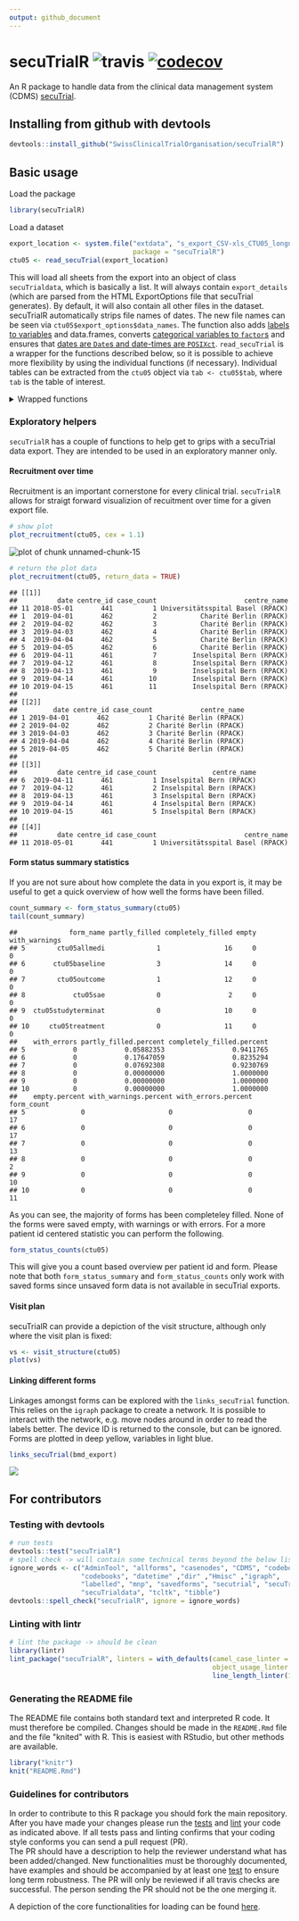 ```yaml
---
output: github_document
---
```

<!-- README.md is generated from README.Rmd. Please edit that file -->


# secuTrialR ![travis](https://api.travis-ci.com/SwissClinicalTrialOrganisation/secuTrialR.svg?branch=master) [![codecov](https://codecov.io/github/SwissClinicalTrialOrganisation/secuTrialR/branch/master/graphs/badge.svg)](https://codecov.io/github/SwissClinicalTrialOrganisation/secuTrialR)

An R package to handle data from the clinical data management system (CDMS) [secuTrial](https://www.secutrial.com/en/).

## Installing from github with devtools


```r
devtools::install_github("SwissClinicalTrialOrganisation/secuTrialR")
```

## Basic usage
Load the package

```r
library(secuTrialR)
```
Load a dataset 

```r
export_location <- system.file("extdata", "s_export_CSV-xls_CTU05_longnames_sep_ref.zip",
                               package = "secuTrialR")
ctu05 <- read_secuTrial(export_location)
```
This will load all sheets from the export into an object of class `secuTrialdata`, which is basically a list. It will always contain `export_details` (which are parsed from the HTML ExportOptions file that secuTrial generates). By default, it will also contain all other files in the dataset. secuTrialR automatically strips file names of dates. The new file names can be seen via `ctu05$export_options$data_names`. The function also adds [labels to variables](#variable-labels) and data.frames, converts [categorical variables to `factor`s](#prepare-factors) and ensures that [dates are `Date`s and date-times are `POSIXct`](#prepare-dates).
`read_secuTrial` is a wrapper for the functions described below, so it is possible to achieve more flexibility by using the individual functions (if necessary).
Individual tables can be extracted from the `ctu05` object via `tab <- ctu05$tab`, where `tab` is the table of interest.

<details><summary>Wrapped functions</summary>


#### Load the dataset

```r
# prepare path to example export
export_location <- system.file("extdata", "s_export_CSV-xls_BMD.zip",
                               package = "secuTrialR")
# load all export data
bmd_export <- read_secuTrial_export(data_dir = export_location)

# load a second dataset
export_location <- system.file("extdata", "s_export_CSV-xls_CTU05_longnames_sep_ref.zip",
                               package = "secuTrialR")
ctu05_raw <- read_secuTrial_export(export_location)

# View names of the bmd_export object
names(bmd_export)
```

```
##  [1] "export_options" "fs"             "cn"             "ctr"           
##  [5] "is"             "qs"             "qac"            "vp"            
##  [9] "vpfs"           "atcn"           "atcvp"          "cts"           
## [13] "bmd"            "atbmd"
```

`read_secuTrial_export` returns an object of class `secuTrialdata`, which is basically a list. It will always contain `export_details` (which are parsed from the HTML ExportOptions file that secuTrial generates). By default, it will also contain all other files in the dataset. secuTrialR automatically strips file names of dates. The new file names can be seen via `bmd_export$export_options$data_names`.
<!-- DEDICATED ACCESSOR FUNCTION FOR DATA_NAMES? might already be implemented in the print method -->

`bmd_export` is a list, with class `secuTrialdata`. To prevent it from printing all data to the console, a special print method returns some useful information about the objects within `bmd_export` instead. The information returned includes the original file name in the datafile, it's name in the `secuTrialdata` object, together with the number of rows and columns and a column indicating whether the object is metadata or not:

```r
bmd_export
```

```
## SecuTrial data imported from /home/wrightp/R/x86_64-pc-linux-gnu-library/3.4/secuTrialR/extdata/s_export_CSV-xls_BMD.zip 
##  table nrow ncol  meta original_name
##     vp    1   10  TRUE        vp.xls
##   vpfs    1    2  TRUE      vpfs.xls
##     fs    1    7  TRUE        fs.xls
##     qs    1    7  TRUE        qs.xls
##     is    3    8  TRUE        is.xls
##    ctr    1    3  TRUE       ctr.xls
##     cn  113   13  TRUE        cn.xls
##   atcn    0    6  TRUE      atcn.xls
##  atcvp    0   11  TRUE     atcvp.xls
##    qac    0   10  TRUE       qac.xls
##    cts    0    8  TRUE       cts.xls
##    bmd  504   27 FALSE       bmd.xls
##  atbmd    0   28 FALSE     atbmd.xls
```

Individual tables can be extracted from the `bmd_export` object via `tab <- bmd_export$tab`, where `tab` is the table of interest.
<!-- accessor function? -->


#### Variable labels
For creating tables, it is often useful to have access to variable labels. secuTrialR supports two main methods for handling them - a named list, or via variable attributes. The list approach works as follows.

```r
labs <- labels_secuTrial(bmd_export)
# query the list with the variable name of interest
labs[["age"]]
```

```
## [1] "Age"
```

The attribute based approach adds labels as an attribute to a variable, which can then be accessed via `label(var)`.

```r
labelled <- label_secuTrial(bmd_export)
label(labelled$bmd$age)
```

```
## [1] "Age"
```
Labels can be added to new variables or changed via 

```r
label(labelled$bmd$age) <- "Age (years)"
label(labelled$bmd$age)
```

```
## [1] "Age (years)"
```
Where units have been defined in the SecuTrial database, they can be accessed or changed analogously (here, age had no unit assigned, but we can add one).

```r
units(labelled$bmd$age)
```

```
## NULL
```

```r
units(labelled$bmd$age) <- "years"
units(labelled$bmd$age)
```

```
## [1] "years"
```
There is a drawback to the attribute based approach - labels will not be propagated if variables are derived and may be lost if variables are edited.

Currently, `label_secuTrial` should be used prior to `dates_secuTrial` or `factorize_secuTrial` so that labels and units are propagated to factor and date variables.


 
#### Prepare factors
It is often useful to have categorical variables as factors (R knows how to handle factors). secuTrialR can prepare factors easily.

```r
factors <- factorize_secuTrial(ctu05_raw)
```
This functions loops through each table of the dataset, creating new factor variables where necessary. The new variables are the same as the original but with `.factor` appended (i.e. a new variable called `sex.factor` would be added to the relevant form).


```r
# original variable
str(factors$ctu05baseline$gender)
```

```
##  int [1:17] 1 NA NA 2 1 2 1 NA NA 1 ...
```

```r
# factor
str(factors$ctu05baseline$gender.factor)
```

```
##  Factor w/ 2 levels "male","female": 1 NA NA 2 1 2 1 NA NA 1 ...
```

```r
# cross tabulation
table(original = factors$ctu05baseline$gender, factor = factors$ctu05baseline$gender.factor)
```

```
##         factor
## original male female
##        1    5      0
##        2    0      5
```


#### Prepare dates
Date(time)s are a very common data type. They cannot be easily used though in their export format. This is also easily rectified in secuTrialR:



```r
dates <- dates_secuTrial(ctu05_raw)
```

Date variables are converted to `Date` class, and datetimes are converted to `POSIXct` class. Rather than overwriting the original variable, new variables are added with the new class. This is a safetly mechanism in case `NA`s are accidentally created.


```r
dates$ctu05baseline[c(1,7), c("aspirin_start", "aspirin_start.date", "hiv_date", "hiv_date.datetime")]
```

```
##   aspirin_start aspirin_start.date     hiv_date   hiv_date.datetime
## 1            NA               <NA> 201903052356 2019-03-05 23:56:00
## 7      20060301         2006-03-01           NA                <NA>
```


#### Recommended approach if not using `read_secuTrial`


```r
f <- "PATH_TO_FILE"
d <- read_secuTrial_export(f)
l <- label_secuTrial(d)
fa <- factorize_secuTrial(l)
dat <- dates_secuTrial(fa)

# or, if you like pipes
library(magrittr)
f <- "PATH_TO_FILE"
d <- read_secuTrial_export(f)
dat <- d %>% 
  label_secuTrial() %>%
  factorize_secuTrial() %>%
  dates_secuTrial()
```

</details>

### Exploratory helpers
`secuTrialR` has a couple of functions to help get to grips with a secuTrial data export. They are intended to be used in an exploratory manner only.

#### Recruitment over time
Recruitment is an important cornerstone for every clinical trial. `secuTrialR` allows for straigt forward visualizion of recuitment
over time for a given export file.


```r
# show plot
plot_recruitment(ctu05, cex = 1.1)
```

![plot of chunk unnamed-chunk-15](figure/unnamed-chunk-15-1.png)

```r
# return the plot data
plot_recruitment(ctu05, return_data = TRUE)
```

```
## [[1]]
##          date centre_id case_count                      centre_name
## 11 2018-05-01       441          1 Universitätsspital Basel (RPACK)
## 1  2019-04-01       462          2           Charité Berlin (RPACK)
## 2  2019-04-02       462          3           Charité Berlin (RPACK)
## 3  2019-04-03       462          4           Charité Berlin (RPACK)
## 4  2019-04-04       462          5           Charité Berlin (RPACK)
## 5  2019-04-05       462          6           Charité Berlin (RPACK)
## 6  2019-04-11       461          7         Inselspital Bern (RPACK)
## 7  2019-04-12       461          8         Inselspital Bern (RPACK)
## 8  2019-04-13       461          9         Inselspital Bern (RPACK)
## 9  2019-04-14       461         10         Inselspital Bern (RPACK)
## 10 2019-04-15       461         11         Inselspital Bern (RPACK)
## 
## [[2]]
##         date centre_id case_count            centre_name
## 1 2019-04-01       462          1 Charité Berlin (RPACK)
## 2 2019-04-02       462          2 Charité Berlin (RPACK)
## 3 2019-04-03       462          3 Charité Berlin (RPACK)
## 4 2019-04-04       462          4 Charité Berlin (RPACK)
## 5 2019-04-05       462          5 Charité Berlin (RPACK)
## 
## [[3]]
##          date centre_id case_count              centre_name
## 6  2019-04-11       461          1 Inselspital Bern (RPACK)
## 7  2019-04-12       461          2 Inselspital Bern (RPACK)
## 8  2019-04-13       461          3 Inselspital Bern (RPACK)
## 9  2019-04-14       461          4 Inselspital Bern (RPACK)
## 10 2019-04-15       461          5 Inselspital Bern (RPACK)
## 
## [[4]]
##          date centre_id case_count                      centre_name
## 11 2018-05-01       441          1 Universitätsspital Basel (RPACK)
```

#### Form status summary statistics
If you are not sure about how complete the data in you export is, it may be useful to get a quick overview of how well the forms
have been filled.


```r
count_summary <- form_status_summary(ctu05)
tail(count_summary)
```

```
##             form_name partly_filled completely_filled empty with_warnings
## 5        ctu05allmedi             1                16     0             0
## 6       ctu05baseline             3                14     0             0
## 7        ctu05outcome             1                12     0             0
## 8            ctu05sae             0                 2     0             0
## 9  ctu05studyterminat             0                10     0             0
## 10     ctu05treatment             0                11     0             0
##    with_errors partly_filled.percent completely_filled.percent
## 5            0            0.05882353                 0.9411765
## 6            0            0.17647059                 0.8235294
## 7            0            0.07692308                 0.9230769
## 8            0            0.00000000                 1.0000000
## 9            0            0.00000000                 1.0000000
## 10           0            0.00000000                 1.0000000
##    empty.percent with_warnings.percent with_errors.percent form_count
## 5              0                     0                   0         17
## 6              0                     0                   0         17
## 7              0                     0                   0         13
## 8              0                     0                   0          2
## 9              0                     0                   0         10
## 10             0                     0                   0         11
```

As you can see, the majority of forms has been completeley filled. None of the forms were saved empty, with warnings or with errors.
For a more patient id centered statistic you can perform the following.


```r
form_status_counts(ctu05)
```

This will give you a count based overview per patient id and form. Please note that both `form_status_summary` 
and `form_status_counts` only work with saved forms since unsaved form data is not available in secuTrial exports.

#### Visit plan
secuTrialR can provide a depiction of the visit structure, although only where the visit plan is fixed:

```r
vs <- visit_structure(ctu05)
plot(vs)
```
<!-- PLOT METHOD DIRECTLY FOR secuTrialdata objects? -->


#### Linking different forms

Linkages amongst forms can be explored with the `links_secuTrial` function. This relies on the `igraph` package to create a network. It is possible to interact with the network, e.g. move nodes around in order to read the labels better. The device ID is returned to the console, but can be ignored. Forms are plotted in deep yellow, variables in light blue.


```r
links_secuTrial(bmd_export)
```
![](inst/extdata/map.png)
<!-- Figure has to be generated outside of the Rmd file - resize the window and select view/"fit to screen", export it to a PDF and then convert it to a PNG -->


## For contributors
### Testing with devtools


```r
# run tests
devtools::test("secuTrialR")
# spell check -> will contain some technical terms beyond the below list which is fine
ignore_words <- c("AdminTool", "allforms", "casenodes", "CDMS", "codebook",
                  "codebooks", "datetime" ,"dir" ,"Hmisc" ,"igraph",
                  "labelled", "mnp", "savedforms", "secutrial", "secuTrial", 
                  "secuTrialdata", "tcltk", "tibble")
devtools::spell_check("secuTrialR", ignore = ignore_words)
```

### Linting with lintr


```r
# lint the package -> should be clean
library(lintr)
lint_package("secuTrialR", linters = with_defaults(camel_case_linter = NULL,
                                                   object_usage_linter = NULL,
                                                   line_length_linter(125)))
```

### Generating the README file

The README file contains both standard text and interpreted R code. It must therefore be compiled. Changes should be made in the `README.Rmd` file and the file "knited" with R. This is easiest with RStudio, but other methods are available.


```r
library("knitr")
knit("README.Rmd")
```

### Guidelines for contributors

In order to contribute to this R package you should fork the main repository.
After you have made your changes please run the 
[tests](README.md#testing-with-devtools)
and 
[lint](README.md#linting-with-lintr) your code as 
indicated above. If all tests pass and linting confirms that your 
coding style conforms you can send a pull request (PR).  
The PR should have a description to help the reviewer understand what has been 
added/changed. New functionalities must be thoroughly documented, have examples 
and should be accompanied by at least one [test](tests/testthat/) to ensure long term 
robustness. The PR will only be reviewed if all travis checks are successful. 
The person sending the PR should not be the one merging it.

A depiction of the core functionalities for loading can be found [here](inst/extdata/secuTrialR.png).
